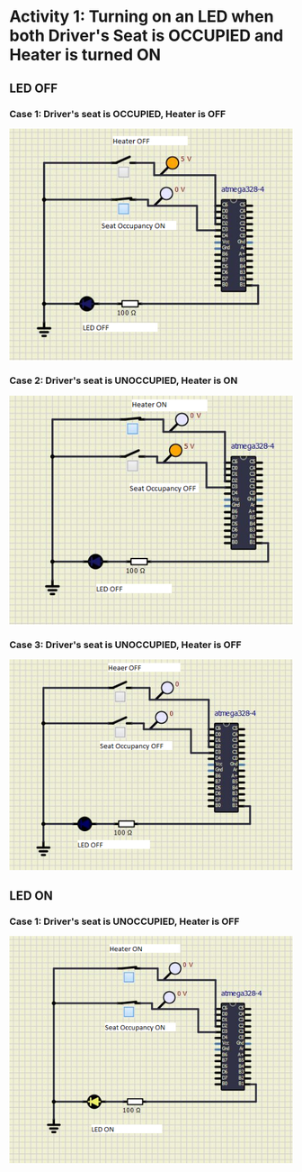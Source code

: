 # Activity 1: Turning on an LED when both Driver's Seat is OCCUPIED and Heater is turned ON
## LED OFF 
### Case 1: Driver's seat is OCCUPIED, Heater is OFF
![OFF](simulation/Capture2.png)
### Case 2: Driver's seat is UNOCCUPIED, Heater is ON
![OFF](simulation/Capture1.png)
### Case 3: Driver's seat is UNOCCUPIED, Heater is OFF
![OFF](simulation/Capture4.png)
## LED ON 
### Case 1: Driver's seat is UNOCCUPIED, Heater is OFF
![ON](simulation/Capture3.png)





